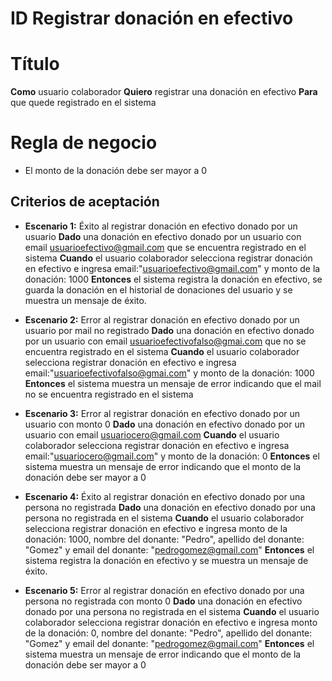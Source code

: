 # ID Registrar donación en efectivo

# Título

**Como** usuario colaborador **Quiero** registrar una donación en efectivo **Para** que quede registrado en el sistema

# Regla de negocio
- El monto de la donación debe ser mayor a 0

## Criterios de aceptación

- **Escenario 1:** Éxito al registrar donación en efectivo donado por un usuario
  **Dado** una donación en efectivo donado por un usuario con email usuarioefectivo@gmail.com que se encuentra registrado en el sistema
  **Cuando** el usuario colaborador selecciona registrar donación en efectivo e ingresa email:"usuarioefectivo@gmail.com" 
  y monto de la donación: 1000
  **Entonces** el sistema registra la donación en efectivo, se guarda la donación en el historial de donaciones del usuario y se muestra un mensaje de éxito.

- **Escenario 2:** Error al registrar donación en efectivo donado por un usuario por mail no registrado
  **Dado** una donación en efectivo donado por un usuario con email usuarioefectivofalso@gmai.com que no se encuentra registrado en el sistema
  **Cuando** el usuario colaborador selecciona registrar donación en efectivo e ingresa email:"usuarioefectivofalso@gmai.com" y monto de la donación: 1000
  **Entonces** el sistema muestra un mensaje de error indicando que el mail no se encuentra registrado en el sistema

- **Escenario 3:** Error al registrar donación en efectivo donado por un usuario con monto 0
  **Dado** una donación en efectivo donado por un usuario con email usuariocero@gmail.com 
  **Cuando** el usuario colaborador selecciona registrar donación en efectivo e ingresa email:"usuariocero@gmail.com" y monto de la donación: 0
  **Entonces** el sistema muestra un mensaje de error indicando que el monto de la donación debe ser mayor a 0

- **Escenario 4:** Éxito al registrar donación en efectivo donado por una persona no registrada 
  **Dado** una donación en efectivo donado por una persona no registrada en el sistema
  **Cuando** el usuario colaborador selecciona registrar donación en efectivo e ingresa monto de la donación: 1000, nombre del donante: "Pedro", apellido del donante: "Gomez" y email del donante: "pedrogomez@gmail.com" 
  **Entonces** el sistema registra la donación en efectivo y se muestra un mensaje de éxito.

- **Escenario 5:** Error al registrar donación en efectivo donado por una persona no registrada con monto 0
  **Dado** una donación en efectivo donado por una persona no registrada en el sistema
  **Cuando** el usuario colaborador selecciona registrar donación en efectivo e ingresa monto de la donación: 0, nombre del donante: "Pedro", apellido del donante: "Gomez" y email del donante: "pedrogomez@gmail.com"
  **Entonces** el sistema muestra un mensaje de error indicando que el monto de la donación debe ser mayor a 0
